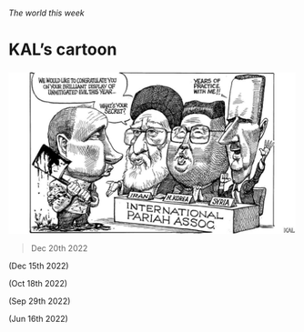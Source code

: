 ###### The world this week

# KAL’s cartoon 

#####  

![image](images/20221224_WWD000.jpg) 

> Dec 20th 2022 



 (Dec 15th 2022)

 (Oct 18th 2022)

 (Sep 29th 2022)

 (Jun 16th 2022)


